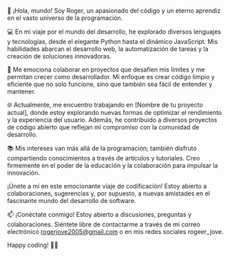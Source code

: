 👋 ¡Hola, mundo! Soy Roger, un apasionado del código y un eterno aprendiz en el vasto universo de la programación.

💻 En mi viaje por el mundo del desarrollo, he explorado diversos lenguajes y tecnologías, desde el elegante Python hasta el dinámico JavaScript. Mis habilidades abarcan el desarrollo web, la automatización de tareas y la creación de soluciones innovadoras.

🚀 Me emociona colaborar en proyectos que desafíen mis límites y me permitan crecer como desarrollador. Mi enfoque es crear código limpio y eficiente que no solo funcione, sino que también sea fácil de entender y mantener.

🌐 Actualmente, me encuentro trabajando en [Nombre de tu proyecto actual], donde estoy explorando nuevas formas de optimizar el rendimiento y la experiencia del usuario. Además, he contribuido a diversos proyectos de código abierto que reflejan mi compromiso con la comunidad de desarrollo.

📚 Mis intereses van más allá de la programación; también disfruto compartiendo conocimientos a través de artículos y tutoriales. Creo firmemente en el poder de la educación y la colaboración para impulsar la innovación.

¡Únete a mí en este emocionante viaje de codificación! Estoy abierto a colaboraciones, sugerencias y, por supuesto, a nuevas amistades en el fascinante mundo del desarrollo de software.

📫 ¡Conéctate conmigo!
Estoy abierto a discusiones, preguntas y colaboraciones. Siéntete libre de contactarme a través de mi correo electrónico rogerjove2005@gmail.com o en mis redes sociales rogeer_jove.

Happy coding! 🚀✨
